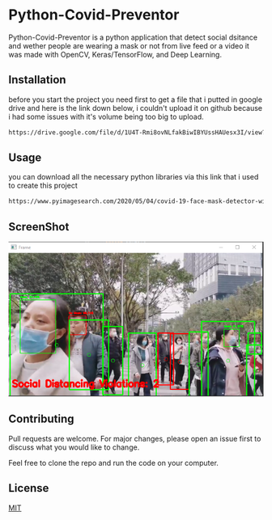 # Python-Covid-Preventor
Python-Covid-Preventor is a python application that detect social dsitance and wether people are wearing a mask or not from live feed or a video
it was made with OpenCV, Keras/TensorFlow, and Deep Learning.


## Installation

 before you start the project you need first to get a file that i putted in google drive and here is the link down below, i couldn't upload it
 on github because i had some issues with it's volume being too big to upload.

```bash
https://drive.google.com/file/d/1U4T-Rmi8ovNLfakBiwIBYUssHAUesx3I/view?usp=sharing
```

## Usage

you can download all the necessary python libraries via this link that i used to create this project

```bash
https://www.pyimagesearch.com/2020/05/04/covid-19-face-mask-detector-with-opencv-keras-tensorflow-and-deep-learning/
```
## ScreenShot

![First Screenshot](screenShot.PNG)

## Contributing
Pull requests are welcome. For major changes, please open an issue first to discuss what you would like to change.

Feel free to clone the repo and run the code on your computer.

## License
[MIT](https://choosealicense.com/licenses/mit/)
